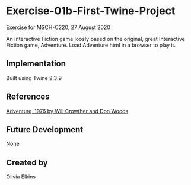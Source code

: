 # Exercise-01b-First-Twine-Project
Exercise for MSCH-C220, 27 August 2020

An Interactive Fiction game loosly based on the original, great Interactive Fiction game, Adventure. Load Adventure.html in a browser to play it.

## Implementation
Built using Twine 2.3.9

## References
[Adventure, 1976 by Will Crowther and Don Woods](https://quuxplusone.github.io/Advent/play.html)

## Future Development
None

## Created by 
Olivia Elkins

```
